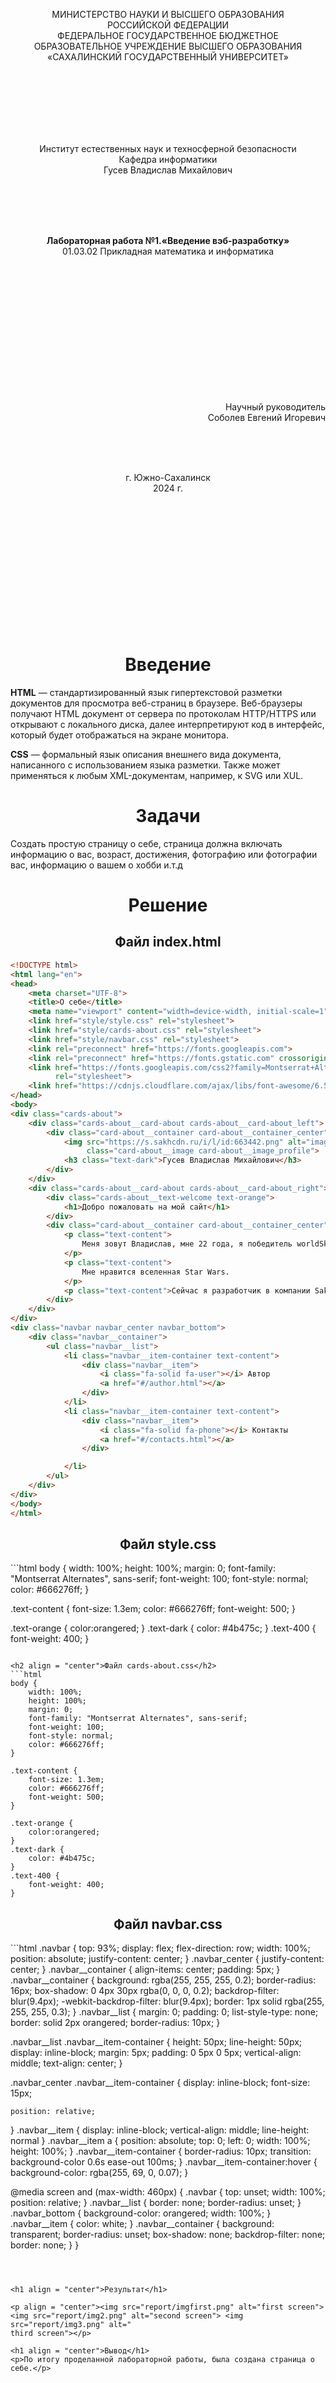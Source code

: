 <p align = "center">МИНИСТЕРСТВО НАУКИ И ВЫСШЕГО ОБРАЗОВАНИЯ<br>
РОССИЙСКОЙ ФЕДЕРАЦИИ<br>
ФЕДЕРАЛЬНОЕ ГОСУДАРСТВЕННОЕ БЮДЖЕТНОЕ<br>
ОБРАЗОВАТЕЛЬНОЕ УЧРЕЖДЕНИЕ ВЫСШЕГО ОБРАЗОВАНИЯ<br>
«САХАЛИНСКИЙ ГОСУДАРСТВЕННЫЙ УНИВЕРСИТЕТ»</p>
<br><br><br><br><br><br>
<p align = "center">Институт естественных наук и техносферной безопасности<br>Кафедра информатики<br>Гусев Владислав Михайлович</p>
<br><br><br>
<p align = "center"><br><strong>Лабораторная работа №1.«Введение вэб-разработку»</strong><br>01.03.02 Прикладная математика и информатика</p>
<br><br><br><br><br><br><br><br><br><br><br><br>
<p align = "right">Научный руководитель<br>
Соболев Евгений Игоревич</p>
<br><br><br>
<p align = "center">г. Южно-Сахалинск<br>2024 г.</p>
<br><br><br><br><br><br><br><br><br><br><br><br>

<h1 align = "center">Введение</h1>

<p><b>HTML</b> —  стандартизированный язык гипертекстовой разметки документов для просмотра веб-страниц в браузере. Веб-браузеры получают HTML документ от сервера по протоколам HTTP/HTTPS или открывают с локального диска, далее интерпретируют код в интерфейс, который будет отображаться на экране монитора.</p>
<p><b>CSS</b> — формальный язык описания внешнего вида документа, написанного с использованием языка разметки. Также может применяться к любым XML-документам, например, к SVG или XUL.</p>


<h1 align = "center">Задачи</h1>


<p>Создать простую страницу о себе, страница должна включать информацию о вас, возраст, достижения, фотографию или фотографии вас, информацию о вашем о хобби и.т.д</p>



<h1 align = "center">Решение</h1>

<h2 align = "center">Файл index.html</h2>

```html
<!DOCTYPE html>
<html lang="en">
<head>
    <meta charset="UTF-8">
    <title>О себе</title>
    <meta name="viewport" content="width=device-width, initial-scale=1">
    <link href="style/style.css" rel="stylesheet">
    <link href="style/cards-about.css" rel="stylesheet">
    <link href="style/navbar.css" rel="stylesheet">
    <link rel="preconnect" href="https://fonts.googleapis.com">
    <link rel="preconnect" href="https://fonts.gstatic.com" crossorigin>
    <link href="https://fonts.googleapis.com/css2?family=Montserrat+Alternates:ital,wght@0,100;0,200;0,300;0,400;0,500;0,600;0,700;0,800;0,900;1,100;1,200;1,300;1,400;1,500;1,600;1,700;1,800;1,900&display=swap"
          rel="stylesheet">
    <link href="https://cdnjs.cloudflare.com/ajax/libs/font-awesome/6.5.1/css/all.min.css" rel="stylesheet">
</head>
<body>
<div class="cards-about">
    <div class="cards-about__card-about cards-about__card-about_left">
        <div class="card-about__container card-about__container_center">
            <img src="https://s.sakhcdn.ru/i/l/id:663442.png" alt="image-profile"
                 class="card-about__image card-about__image_profile">
            <h3 class="text-dark">Гусев Владислав Михайлович</h3>
        </div>
    </div>
    <div class="cards-about__card-about cards-about__card-about_right">
        <div class="cards-about__text-welcome text-orange">
            <h1>Добро пожаловать на мой сайт</h1>
        </div>
        <div class="card-about__container card-about__container_center">
            <p class="text-content">
                Меня зовут Владислав, мне 22 года, я победитель worldSkills 2018.
            </p>
            <p class="text-content">
                Мне нравится вселенная Star Wars.
            </p>
            <p class="text-content">Сейчас я разработчик в компании Sakh.com</p>
        </div>
    </div>
</div>
<div class="navbar navbar_center navbar_bottom">
    <div class="navbar__container">
        <ul class="navbar__list">
            <li class="navbar__item-container text-content">
                <div class="navbar__item">
                    <i class="fa-solid fa-user"></i> Автор
                    <a href="#/author.html"></a>
                </div>
            </li>
            <li class="navbar__item-container text-content">
                <div class="navbar__item">
                    <i class="fa-solid fa-phone"></i> Контакты
                    <a href="#/contacts.html"></a>
                </div>

            </li>
        </ul>
    </div>
</div>
</body>
</html>
```
<h2 align = "center">Файл style.css</h2>
```html
body {
    width: 100%;
    height: 100%;
    margin: 0;
    font-family: "Montserrat Alternates", sans-serif;
    font-weight: 100;
    font-style: normal;
    color: #666276ff;
}

.text-content {
    font-size: 1.3em;
    color: #666276ff;
    font-weight: 500;
}

.text-orange {
    color:orangered;
}
.text-dark {
    color: #4b475c;
}
.text-400 {
    font-weight: 400;
}
```

<h2 align = "center">Файл cards-about.css</h2>
```html
body {
    width: 100%;
    height: 100%;
    margin: 0;
    font-family: "Montserrat Alternates", sans-serif;
    font-weight: 100;
    font-style: normal;
    color: #666276ff;
}

.text-content {
    font-size: 1.3em;
    color: #666276ff;
    font-weight: 500;
}

.text-orange {
    color:orangered;
}
.text-dark {
    color: #4b475c;
}
.text-400 {
    font-weight: 400;
}
```

<h2 align = "center">Файл navbar.css</h2>
```html
.navbar {
    top: 93%;
    display: flex;
    flex-direction: row;
    width: 100%;
    position: absolute;
    justify-content: center;
}
.navbar_center {
    justify-content: center;
}
.navbar__container {
    align-items: center;
    padding: 5px;
}
.navbar__container {
    background: rgba(255, 255, 255, 0.2);
    border-radius: 16px;
    box-shadow: 0 4px 30px rgba(0, 0, 0, 0.2);
    backdrop-filter: blur(9.4px);
    -webkit-backdrop-filter: blur(9.4px);
    border: 1px solid rgba(255, 255, 255, 0.3);
}
.navbar__list {
    margin: 0;
    padding: 0;
    list-style-type: none;
    border: solid 2px orangered;
    border-radius: 10px;
}

.navbar__list .navbar__item-container {
    height: 50px;
    line-height: 50px;
    display: inline-block;
    margin: 5px;
    padding: 0 5px 0 5px;
    vertical-align: middle;
    text-align: center;
}

.navbar_center .navbar__item-container {
    display: inline-block;
    font-size: 15px;

    position: relative;
}
.navbar__item {
    display: inline-block;
    vertical-align: middle;
    line-height: normal
}
.navbar__item a {
    position: absolute;
    top: 0;
    left: 0;
    width: 100%;
    height: 100%;
}
.navbar__item-container {
    border-radius: 10px;
    transition: background-color 0.6s ease-out 100ms;
}
.navbar__item-container:hover {
    background-color: rgba(255, 69, 0, 0.07);
}

@media screen and (max-width:  460px) {
    .navbar {
        top: unset;
        width: 100%;
        position: relative;
    }
    .navbar__list {
        border: none;
        border-radius: unset;
    }
    .navbar_bottom {
        background-color: orangered;
        width: 100%;
    }
    .navbar__item {
        color: white;
    }
    .navbar__container {
        background: transparent;
        border-radius: unset;
        box-shadow: none;
        backdrop-filter: none;
        border: none;
    }
}
```



<h1 align = "center">Результат</h1>

<p align = "center"><img src="report/imgfirst.png" alt="first screen"><img src="report/img2.png" alt="second screen"> <img src="report/img3.png" alt="
third screen"></p>

<h1 align = "center">Вывод</h1>
<p>По итогу проделанной лабораторной работы, была создана страница о себе.</p>
